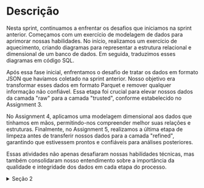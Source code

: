 # Descrição

Nesta sprint, continuamos a enfrentar os desafios que iniciamos na sprint anterior. Começamos com um exercício de modelagem de dados para aprimorar nossas habilidades. No início, realizamos um exercício de aquecimento, criando diagramas para representar a estrutura relacional e dimensional de um banco de dados. Em seguida, traduzimos esses diagramas em código SQL.

Após essa fase inicial, enfrentamos o desafio de tratar os dados em formato JSON que havíamos coletado na sprint anterior. Nosso objetivo era transformar esses dados em formato Parquet e remover qualquer informação não confiável. Essa etapa foi crucial para elevar nossos dados da camada "raw" para a camada "trusted", conforme estabelecido no Assignment 3.

No Assignment 4, aplicamos uma modelagem dimensional aos dados que tínhamos em mãos, permitindo-nos compreender melhor suas relações e estruturas. Finalmente, no Assignment 5, realizamos a última etapa de limpeza antes de transferir nossos dados para a camada "refined", garantindo que estivessem prontos e confiáveis para análises posteriores.

Essas atividades não apenas desafiaram nossas habilidades técnicas, mas também consolidaram nosso entendimento sobre a importância da qualidade e integridade dos dados em cada etapa do processo.

<details>
<summary>Seção 2</summary>

## Modelagem Relacional
Nessa etapa fizemos a modelagem relacional do banco de dados concessionaria, primeiro o diagrama depois o código SQL que criava as tabelas:

<img src="/Sprint-09/secao-2/diagrama_relacional.png" alt="Modelagem Relacional" width="250" height="250">

~~~SQL
CREATE TABLE Vendedor (
    idVendedor INT PRIMARY KEY,
    nomeVendedor VARCHAR(15),
    sexoVendedor SMALLINT,
    estadoVendedor VARCHAR(40)
)

INSERT OR IGNORE INTO Vendedor (idVendedor, nomeVendedor, sexoVendedor, estadoVendedor)
SELECT idVendedor, nomeVendedor, sexoVendedor, estadoVendedor
FROM tb_locacao

CREATE TABLE Combustivel (
    idCombustivel INTEGER PRIMARY KEY,
    tipoCombustivel VARCHAR(20)
)

INSERT OR IGNORE INTO Combustivel (idCombustivel, tipoCombustivel)
SELECT idCombustivel, tipoCombustivel
FROM tb_locacao

CREATE TABLE Carro (
    idCarro INT PRIMARY KEY,
    idCombustivel INT,
    classiCarro VARCHAR(50),
    marcaCarro VARCHAR(80),
    modeloCarro VARCHAR(80),
    anoCarro INT,
    FOREIGN KEY (idCombustivel) REFERENCES Combustivel(idCombustivel)
)

INSERT OR IGNORE INTO Carro (idCarro, idCombustivel, classiCarro, marcaCarro, modeloCarro, anoCarro)
SELECT idCarro, idCombustivel, classiCarro, marcaCarro, modeloCarro, anoCarro
FROM tb_locacao

CREATE TABLE Cliente (
    idCliente INT PRIMARY KEY,
    nomeCliente VARCHAR(100),
    cidadeCliente VARCHAR(40),
    estadoCliente VARCHAR(40),
    paisCliente VARCHAR(40)
)

INSERT OR IGNORE INTO Cliente (idCliente, nomeCliente, cidadeCliente, estadoCliente, paisCliente)
SELECT idCliente, nomeCliente, cidadeCliente, estadoCliente, paisCliente
FROM tb_locacao

CREATE TABLE DetalhesLocacao (
    idLocacao INT,
    qtdDiaria INT,
    vlrDiaria DECIMAL(18,2),
    horaEntrega TIME,
    dataEntrega DATETIME,
    horaLocacao TIME,
    dataLocacao DATETIME,
    kmCarro INT,
    FOREIGN KEY (idLocacao) REFERENCES Locacao(idLocacao)
)

INSERT OR IGNORE INTO DetalhesLocacao (idLocacao, qtdDiaria, vlrDiaria, horaEntrega, dataEntrega, horaLocacao, dataLocacao, kmCarro)
SELECT idLocacao, qtdDiaria, vlrDiaria, horaEntrega, dataEntrega, horaLocacao, dataLocacao, kmCarro
FROM tb_locacao

CREATE TABLE Locacao (
    idLocacao INT PRIMARY KEY,
    idCarro INT,
    idCliente INT,
    idVendedor INT,
    FOREIGN KEY (idCarro) REFERENCES Carro(idCarro),
    FOREIGN KEY (idCliente) REFERENCES Cliente(idCliente),
    FOREIGN KEY (idVendedor) REFERENCES Vendedor(idVendedor)
)

INSERT OR IGNORE INTO Locacao (idLocacao, idCarro, idCliente, idVendedor)
SELECT idLocacao, idCarro, idCliente, idVendedor
FROM tb_locacao

~~~


## Modelagem Dimensional
Depois fizemos a modelagem dimensional do banco de dados concessionaria, primeiro o diagrama depois o código SQL que criava views:

<img src="/Sprint-09/secao-2/Diagrama_dimensional.png" alt="Modelagem Dimensional" width="550" height="550">


~~~SQL
CREATE VIEW DimensaoVendedor AS
SELECT idVendedor, nomeVendedor, sexoVendedor, estadoVendedor
FROM tb_locacao

CREATE VIEW DimensaoCombustivel AS
SELECT idCombustivel, tipoCombustivel
FROM tb_locacao

CREATE VIEW DimensaoCarro AS
SELECT C.idCarro, C.idCombustivel, C.classiCarro, C.marcaCarro, C.modeloCarro, C.anoCarro
FROM tb_locacao C
JOIN DimensaoCombustivel CF ON C.idCombustivel = CF.idCombustivel

CREATE VIEW DimensaoCliente AS
SELECT idCliente, nomeCliente, cidadeCliente, estadoCliente, paisCliente
FROM tb_locacao

CREATE VIEW DimensaoDataEntrega AS
SELECT
    dataEntrega,
    horaEntrega,
    CAST(substr(dataEntrega, 1, 4) AS INT) AS ano,
    CAST(substr(dataEntrega, 5, 2) AS INT) AS mes,
    CAST(substr(dataEntrega, 7, 2) AS INT) AS dia
FROM tb_locacao

CREATE VIEW DimensaoDataLocacao AS
SELECT
    dataLocacao,
    horaLocacao,
    CAST(substr(dataLocacao, 1, 4) AS INT) AS ano,
    CAST(substr(dataLocacao, 5, 2) AS INT) AS mes,
    CAST(substr(dataLocacao, 7, 2) AS INT) AS dia
FROM tb_locacao

CREATE VIEW FatosLocacao AS
SELECT L.idLocacao, L.idCarro, L.idCliente, L.idVendedor, L.horaEntrega,
        L.dataEntrega, L.horaLocacao, L.dataLocacao, L.kmCarro, l.qtdDiaria, L.vlrDiaria
FROM tb_locacao L
JOIN DimensaoCarro LC ON L.idCarro = LC.idCarro
JOIN DimensaoCliente CL ON L.idCliente = CL.idCliente
JOIN DimensaoVendedor V ON L.idVendedor = V.idVendedor


~~~

</details>